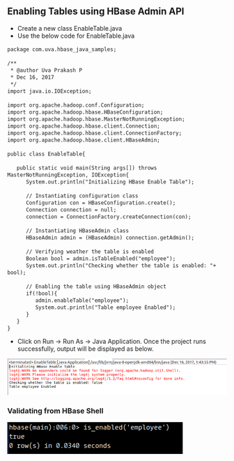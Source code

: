 ## Enabling Tables using HBase Admin API

* Create a new class EnableTable.java
* Use the below code for EnableTable.java

```
package com.uva.hbase_java_samples;

/**
 * @author Uva Prakash P
 * Dec 16, 2017
 */
import java.io.IOException;

import org.apache.hadoop.conf.Configuration;
import org.apache.hadoop.hbase.HBaseConfiguration;
import org.apache.hadoop.hbase.MasterNotRunningException;
import org.apache.hadoop.hbase.client.Connection;
import org.apache.hadoop.hbase.client.ConnectionFactory;
import org.apache.hadoop.hbase.client.HBaseAdmin;

public class EnableTable{

   public static void main(String args[]) throws MasterNotRunningException, IOException{
      System.out.println("Initializing HBase Enable Table");

      // Instantiating configuration class
      Configuration con = HBaseConfiguration.create();
      Connection connection = null;
      connection = ConnectionFactory.createConnection(con);

      // Instantiating HBaseAdmin class
      HBaseAdmin admin = (HBaseAdmin) connection.getAdmin();

      // Verifying weather the table is enabled
      Boolean bool = admin.isTableEnabled("employee");
      System.out.println("Checking whether the table is enabled: "+ bool);

      // Enabling the table using HBaseAdmin object
      if(!bool){
         admin.enableTable("employee");
         System.out.println("Table employee Enabled");
      }
   }
}
```

* Click on Run -&gt; Run As -&gt; Java Application. Once the project runs successfully, output will be displayed as below.

![](/assets/enable_table_eclipse.png)

### Validating from HBase Shell

![](/assets/enable_table_hbase.png)

